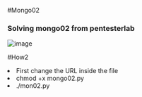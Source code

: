 #Mongo02

<h3>Solving mongo02 from pentesterlab</h3>

![image]()

#How2

<li>First change the URL inside the file</li>
<li>chmod +x mongo02.py</li>
<li>./mon02.py</li>
